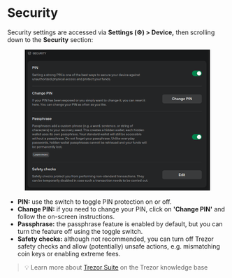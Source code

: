 # Security

Security settings are accessed via **Settings (⚙️) > Device,** then scrolling down to the **Security** section:

<figure><img src="../../../.gitbook/assets/Security.png" alt=""><figcaption></figcaption></figure>

* **PIN:** use the switch to toggle PIN protection on or off.
* **Change PIN:** if you need to change your PIN, click on **'Change PIN'** and follow the on-screen instructions.
* **Passphrase:** the passphrase feature is enabled by default, but you can turn the feature off using the toggle switch.
* **Safety checks:** although not recommended, you can turn off Trezor safety checks and allow (potentially) unsafe actions, e.g. mismatching coin keys or enabling extreme fees.

> 💡 Learn more about [Trezor Suite](https://trezor.io/learn/a/trezor-suite-app-settings) on the Trezor knowledge base
